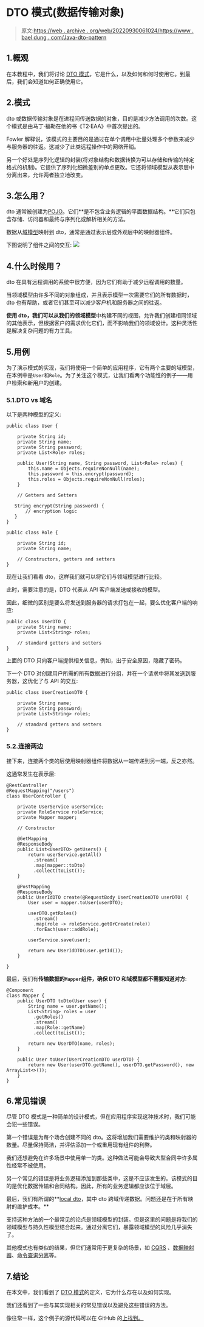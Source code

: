 # DTO 模式(数据传输对象)

> 原文:[https://web . archive . org/web/20220930061024/https://www . bael dung . com/Java-dto-pattern](https://web.archive.org/web/20220930061024/https://www.baeldung.com/java-dto-pattern)

## 1.概观

在本教程中，我们将讨论 [DTO 模式](https://web.archive.org/web/20220928221252/https://martinfowler.com/eaaCatalog/dataTransferObject.html)，它是什么，以及如何和何时使用它。到最后，我们会知道如何正确使用它。

## 2.模式

dto 或数据传输对象是在进程间传送数据的对象，目的是减少方法调用的次数。这个模式是由马丁·福勒在他的书《T2·EAA》中首次提出的。

Fowler 解释说，该模式的主要目的是通过在单个调用中批量处理多个参数来减少与服务器的往返。这减少了此类远程操作中的网络开销。

另一个好处是序列化逻辑的封装(将对象结构和数据转换为可以存储和传输的特定格式的机制)。它提供了序列化细微差别的单点更改。它还将领域模型从表示层中分离出来，允许两者独立地改变。

## 3.怎么用？

dto 通常被创建为[POJO](/web/20220928221252/https://www.baeldung.com/java-pojo-class)。它们**是不包含业务逻辑的平面数据结构。**它们只包含存储、访问器和最终与序列化或解析相关的方法。

数据从[域模型](https://web.archive.org/web/20220928221252/https://martinfowler.com/eaaCatalog/domainModel.html)映射到 dto，通常是通过表示层或外观层中的映射器组件。

下图说明了组件之间的交互: [![](../Images/82b37e0f644587d14e9a29a57d0adda3.png)](/web/20220928221252/https://www.baeldung.com/wp-content/uploads/2021/08/layers-4.svg)

## 4.什么时候用？

dto 在具有远程调用的系统中很方便，因为它们有助于减少远程调用的数量。

当领域模型由许多不同的对象组成，并且表示模型一次需要它们的所有数据时，dto 也有帮助，或者它们甚至可以减少客户机和服务器之间的往返。

**使用 dto，我们可以从我们的领域模型**中构建不同的视图，允许我们创建相同领域的其他表示，但根据客户的需求优化它们，而不影响我们的领域设计。这种灵活性是解决复杂问题的有力工具。

## 5.用例

为了演示模式的实现，我们将使用一个简单的应用程序，它有两个主要的域模型，在本例中是`User`和`Role`。为了关注这个模式，让我们看两个功能性的例子——用户检索和新用户的创建。

### 5.1.DTO vs 域名

以下是两种模型的定义:

```
public class User {

    private String id;
    private String name;
    private String password;
    private List<Role> roles;

    public User(String name, String password, List<Role> roles) {
        this.name = Objects.requireNonNull(name);
        this.password = this.encrypt(password);
        this.roles = Objects.requireNonNull(roles);
    }

    // Getters and Setters

   String encrypt(String password) {
       // encryption logic
   }
}
```

```
public class Role {

    private String id;
    private String name;

    // Constructors, getters and setters
}
```

现在让我们看看 dto，这样我们就可以将它们与领域模型进行比较。

此时，需要注意的是，DTO 代表从 API 客户端发送或接收的模型。

因此，细微的区别是要么将发送到服务器的请求打包在一起，要么优化客户端的响应:

```
public class UserDTO {
    private String name;
    private List<String> roles;

    // standard getters and setters
}
```

上面的 DTO 只向客户端提供相关信息，例如，出于安全原因，隐藏了密码。

下一个 DTO 对创建用户所需的所有数据进行分组，并在一个请求中将其发送到服务器，这优化了与 API 的交互:

```
public class UserCreationDTO {

    private String name;
    private String password;
    private List<String> roles;

    // standard getters and setters
}
```

### 5.2.连接两边

接下来，连接两个类的层使用映射器组件将数据从一端传递到另一端，反之亦然。

这通常发生在表示层:

```
@RestController
@RequestMapping("/users")
class UserController {

    private UserService userService;
    private RoleService roleService;
    private Mapper mapper;

    // Constructor

    @GetMapping
    @ResponseBody
    public List<UserDTO> getUsers() {
        return userService.getAll()
          .stream()
          .map(mapper::toDto)
          .collect(toList());
    }

    @PostMapping
    @ResponseBody
    public UserIdDTO create(@RequestBody UserCreationDTO userDTO) {
        User user = mapper.toUser(userDTO);

        userDTO.getRoles()
          .stream()
          .map(role -> roleService.getOrCreate(role))
          .forEach(user::addRole);

        userService.save(user);

        return new UserIdDTO(user.getId());
    }

} 
```

最后，我们有**传输数据的`Mapper`组件，确保 DTO 和域模型都不需要知道对方**:

```
@Component
class Mapper {
    public UserDTO toDto(User user) {
        String name = user.getName();
        List<String> roles = user
          .getRoles()
          .stream()
          .map(Role::getName)
          .collect(toList());

        return new UserDTO(name, roles);
    }

    public User toUser(UserCreationDTO userDTO) {
        return new User(userDTO.getName(), userDTO.getPassword(), new ArrayList<>());
    }
}
```

## 6.常见错误

尽管 DTO 模式是一种简单的设计模式，但在应用程序实现这种技术时，我们可能会犯一些错误。

第一个错误是为每个场合创建不同的 dto。这将增加我们需要维护的类和映射器的数量。尽量保持简洁，并评估添加一个或重用现有组件的利弊。

我们还想避免在许多场景中使用单一的类。这种做法可能会导致大型合同中许多属性经常不被使用。

另一个常见的错误是将业务逻辑添加到那些类中，这是不应该发生的。该模式的目的是优化数据传输和合同结构。因此，所有的业务逻辑都应该位于域层。

最后，我们有所谓的**[local dto](https://web.archive.org/web/20220928221252/https://martinfowler.com/bliki/LocalDTO.html)，其中 dto 跨域传递数据。问题还是在于所有映射的维护成本。**

支持这种方法的一个最常见的论点是领域模型的封装。但是这里的问题是将我们的领域模型与持久性模型结合起来。通过分离它们，暴露领域模型的风险几乎消失了。

其他模式也有类似的结果，但它们通常用于更复杂的场景，如 [CQRS](https://web.archive.org/web/20220928221252/https://cqrs.files.wordpress.com/2010/11/cqrs_documents.pdf) 、[数据映射器](https://web.archive.org/web/20220928221252/https://martinfowler.com/eaaCatalog/dataMapper.html)、[命令查询分离](https://web.archive.org/web/20220928221252/https://martinfowler.com/bliki/CommandQuerySeparation.html)等。

## 7.结论

在本文中，我们看到了 [DTO 模式](https://web.archive.org/web/20220928221252/https://martinfowler.com/eaaCatalog/dataTransferObject.html)的定义，它为什么存在以及如何实现。

我们还看到了一些与其实现相关的常见错误以及避免这些错误的方法。

像往常一样，这个例子的源代码可以在 GitHub 的[上找到。](https://web.archive.org/web/20220928221252/https://github.com/eugenp/tutorials/tree/master/patterns-modules/design-patterns-architectural)